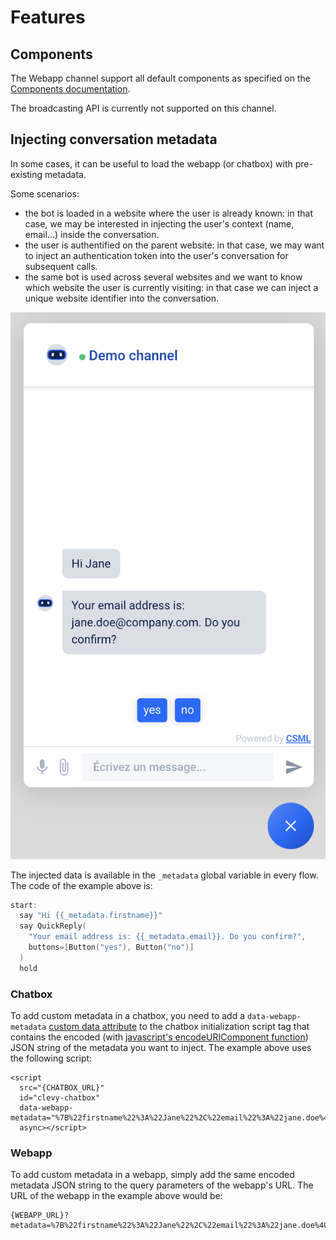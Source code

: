 # Features

## Components

The Webapp channel support all default components as specified on the [Components documentation](https://docs.csml.dev/language/key-concepts/sending-receiving-messages/message-payloads).

The broadcasting API is currently not supported on this channel.

## Injecting conversation metadata

In some cases, it can be useful to load the webapp \(or chatbox\) with pre-existing metadata.

Some scenarios:

* the bot is loaded in a website where the user is already known: in that case, we may be interested in injecting the user's context \(name, email...\) inside the conversation.
* the user is authentified on the parent website: in that case, we may want to inject an authentication token into the user's conversation for subsequent calls.
* the same bot is used across several websites and we want to know which website the user is currently visiting: in that case we can inject a unique website identifier into the conversation.

![In this example, the chatbot already knows the user&apos;s email address and first name](../../.gitbook/assets/image%20%2870%29.png)

The injected data is available in the `_metadata` global variable in every flow. The code of the example above is:

```cpp
start:
  say "Hi {{_metadata.firstname}}"
  say QuickReply(
    "Your email address is: {{_metadata.email}}. Do you confirm?",
    buttons=[Button("yes"), Button("no")]
  )
  hold
```

### Chatbox

To add custom metadata in a chatbox, you need to add a `data-webapp-metadata` [custom data attribute](https://developer.mozilla.org/en-US/docs/Web/HTML/Global_attributes/data-*) to the chatbox initialization script tag that contains the encoded \(with [javascript's encodeURIComponent function](https://developer.mozilla.org/en-US/docs/Web/JavaScript/Reference/Global_Objects/encodeURIComponent)\) JSON string of the metadata you want to inject. The example above uses the following script:

```markup
<script
  src="{CHATBOX_URL}"
  id="clevy-chatbox"
  data-webapp-metadata="%7B%22firstname%22%3A%22Jane%22%2C%22email%22%3A%22jane.doe%40company.com%22%7D"
  async></script>
```

### Webapp

To add custom metadata in a webapp, simply add the same encoded metadata JSON string to the query parameters of the webapp's URL. The URL of the webapp in the example above would be:

```text
{WEBAPP_URL}?metadata=%7B%22firstname%22%3A%22Jane%22%2C%22email%22%3A%22jane.doe%40company.com%22%7D
```

